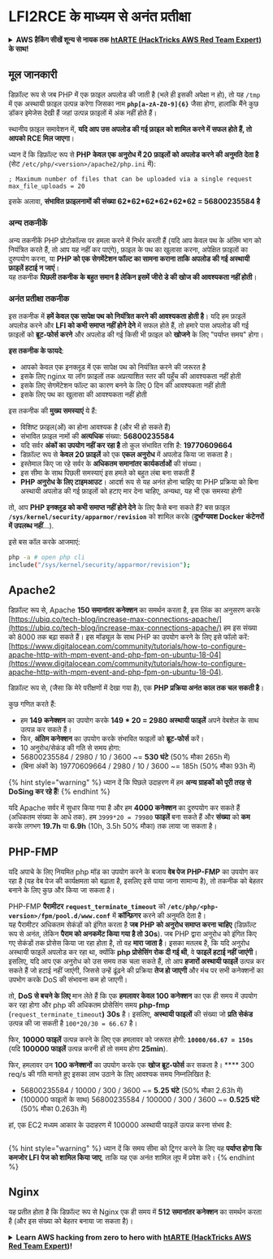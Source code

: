 # LFI2RCE के माध्यम से अनंत प्रतीक्षा

<details>

<summary><strong>AWS हैकिंग सीखें शून्य से नायक तक</strong> <a href="https://training.hacktricks.xyz/courses/arte"><strong>htARTE (HackTricks AWS Red Team Expert)</strong></a><strong> के साथ!</strong></summary>

HackTricks का समर्थन करने के अन्य तरीके:

* यदि आप चाहते हैं कि आपकी **कंपनी का विज्ञापन HackTricks में दिखाई दे** या **HackTricks को PDF में डाउनलोड करें**, तो [**सदस्यता योजनाओं**](https://github.com/sponsors/carlospolop) की जाँच करें!
* [**आधिकारिक PEASS & HackTricks स्वैग प्राप्त करें**](https://peass.creator-spring.com)
* [**The PEASS Family**](https://opensea.io/collection/the-peass-family) की खोज करें, हमारा विशेष [**NFTs**](https://opensea.io/collection/the-peass-family) संग्रह
* 💬 [**Discord समूह में शामिल हों**](https://discord.gg/hRep4RUj7f) या [**telegram समूह**](https://t.me/peass) या **Twitter** 🐦 पर मुझे **फॉलो** करें [**@carlospolopm**](https://twitter.com/carlospolopm)**.**
* **अपनी हैकिंग तरकीबें साझा करें, HackTricks** के [**github repos**](https://github.com/carlospolop/hacktricks) और [**HackTricks Cloud**](https://github.com/carlospolop/hacktricks-cloud) में PRs सबमिट करके.

</details>

## मूल जानकारी

डिफ़ॉल्ट रूप से जब PHP में एक फ़ाइल अपलोड की जाती है (भले ही इसकी अपेक्षा न हो), तो यह `/tmp` में एक अस्थायी फ़ाइल उत्पन्न करेगा जिसका नाम **`php[a-zA-Z0-9]{6}`** जैसा होगा, हालांकि मैंने कुछ डॉकर इमेजेस देखी हैं जहां उत्पन्न फ़ाइलों में अंक नहीं होते हैं।

स्थानीय फ़ाइल समावेशन में, **यदि आप उस अपलोड की गई फ़ाइल को शामिल करने में सफल होते हैं, तो आपको RCE मिल जाएगा**।

ध्यान दें कि डिफ़ॉल्ट रूप से **PHP केवल एक अनुरोध में 20 फ़ाइलों को अपलोड करने की अनुमति देता है** (सेट `/etc/php/<version>/apache2/php.ini` में):
```
; Maximum number of files that can be uploaded via a single request
max_file_uploads = 20
```
इसके अलावा, **संभावित फ़ाइलनामों की संख्या 62\*62\*62\*62\*62\*62 = 56800235584 है**

### अन्य तकनीकें

अन्य तकनीकें PHP प्रोटोकॉल्स पर हमला करने में निर्भर करती हैं (यदि आप केवल पथ के अंतिम भाग को नियंत्रित करते हैं, तो आप यह नहीं कर पाएंगे), फ़ाइल के पथ का खुलासा करना, अपेक्षित फ़ाइलों का दुरुपयोग करना, या **PHP को एक सेगमेंटेशन फॉल्ट का सामना कराना ताकि अपलोड की गई अस्थायी फ़ाइलें हटाई न जाएं**।\
यह तकनीक **पिछली तकनीक के बहुत समान है लेकिन इसमें जीरो डे की खोज की आवश्यकता नहीं होती**।

### अनंत प्रतीक्षा तकनीक

इस तकनीक में **हमें केवल एक सापेक्ष पथ को नियंत्रित करने की आवश्यकता होती है**। यदि हम फ़ाइलें अपलोड करने और **LFI को कभी समाप्त नहीं होने देने** में सफल होते हैं, तो हमारे पास अपलोड की गई फ़ाइलों को **ब्रूट-फोर्स करने** और अपलोड की गई किसी भी फ़ाइल को **खोजने** के लिए "पर्याप्त समय" होगा।

**इस तकनीक के फायदे**:

* आपको केवल एक इनक्लूड में एक सापेक्ष पथ को नियंत्रित करने की जरूरत है
* इसके लिए nginx या लॉग फ़ाइलों तक अप्रत्याशित स्तर की पहुँच की आवश्यकता नहीं होती
* इसके लिए सेगमेंटेशन फॉल्ट का कारण बनने के लिए 0 दिन की आवश्यकता नहीं होती
* इसके लिए पथ का खुलासा की आवश्यकता नहीं होती

इस तकनीक की **मुख्य समस्याएं** ये हैं:

* विशिष्ट फ़ाइल(ओं) का होना आवश्यक है (और भी हो सकते हैं)
* संभावित फ़ाइल नामों की **अत्यधिक** संख्या: **56800235584**
* यदि सर्वर **अंकों का उपयोग नहीं कर रहा है** तो कुल संभावित राशि है: **19770609664**
* डिफ़ॉल्ट रूप से **केवल 20 फ़ाइलें** को एक **एकल अनुरोध** में अपलोड किया जा सकता है।
* इस्तेमाल किए जा रहे सर्वर के **अधिकतम समानांतर कार्यकर्ताओं** की संख्या।
* इस सीमा के साथ पिछली समस्याएं इस हमले को बहुत लंबा बना सकती हैं
* **PHP अनुरोध के लिए टाइमआउट**। आदर्श रूप से यह अनंत होना चाहिए या PHP प्रक्रिया को बिना अस्थायी अपलोड की गई फ़ाइलों को हटाए मार देना चाहिए, अन्यथा, यह भी एक समस्या होगी

तो, आप **PHP इनक्लूड को कभी समाप्त नहीं होने देने** के लिए कैसे बना सकते हैं? बस फ़ाइल **`/sys/kernel/security/apparmor/revision`** को शामिल करके (**दुर्भाग्यवश Docker कंटेनरों में उपलब्ध नहीं**...).

इसे बस कॉल करके आजमाएं:
```bash
php -a # open php cli
include("/sys/kernel/security/apparmor/revision");
```
## Apache2

डिफ़ॉल्ट रूप से, Apache **150 समानांतर कनेक्शन** का समर्थन करता है, इस लिंक का अनुसरण करके [https://ubiq.co/tech-blog/increase-max-connections-apache/](https://ubiq.co/tech-blog/increase-max-connections-apache/) हम इस संख्या को 8000 तक बढ़ा सकते हैं। इस मॉड्यूल के साथ PHP का उपयोग करने के लिए इसे फॉलो करें: [https://www.digitalocean.com/community/tutorials/how-to-configure-apache-http-with-mpm-event-and-php-fpm-on-ubuntu-18-04](https://www.digitalocean.com/community/tutorials/how-to-configure-apache-http-with-mpm-event-and-php-fpm-on-ubuntu-18-04).

डिफ़ॉल्ट रूप से, (जैसा कि मेरे परीक्षणों में देखा गया है), एक **PHP प्रक्रिया अनंत काल तक चल सकती है**।

कुछ गणित करते हैं:

* हम **149 कनेक्शन** का उपयोग करके **149 \* 20 = 2980 अस्थायी फाइलें** अपने वेबशेल के साथ उत्पन्न कर सकते हैं।
* फिर, **अंतिम कनेक्शन** का उपयोग करके संभावित फाइलों को **ब्रूट-फोर्स** करें।
* 10 अनुरोध/सेकंड की गति से समय होगा:
* 56800235584 / 2980 / 10 / 3600 \~= **530 घंटे** (50% मौका 265h में)
* (बिना अंकों के) 19770609664 / 2980 / 10 / 3600 \~= 185h (50% मौका 93h में)

{% hint style="warning" %}
ध्यान दें कि पिछले उदाहरण में हम **अन्य ग्राहकों को पूरी तरह से DoSing कर रहे हैं**!
{% endhint %}

यदि Apache सर्वर में सुधार किया गया है और हम **4000 कनेक्शन** का दुरुपयोग कर सकते हैं (अधिकतम संख्या के आधे तक). हम `3999*20 = 79980` **फाइलें** बना सकते हैं और **संख्या** को **कम** करके लगभग **19.7h** या **6.9h** (10h, 3.5h 50% मौका) तक लाया जा सकता है।

## PHP-FMP

यदि अपाचे के लिए नियमित php मॉड का उपयोग करने के बजाय **वेब पेज** **PHP-FMP** का उपयोग कर रहा है (यह वेब पेज की कार्यक्षमता को बढ़ाता है, इसलिए इसे पाया जाना सामान्य है), तो तकनीक को बेहतर बनाने के लिए कुछ और किया जा सकता है।

PHP-FMP **पैरामीटर** **`request_terminate_timeout`** को **`/etc/php/<php-version>/fpm/pool.d/www.conf`** में **कॉन्फ़िगर** करने की अनुमति देता है।\
यह पैरामीटर अधिकतम सेकंडों को इंगित करता है **जब** **PHP को अनुरोध समाप्त करना चाहिए** (डिफ़ॉल्ट रूप से अनंत, लेकिन **पैराम को अनकमेंट किया गया है तो 30s**). जब PHP द्वारा अनुरोध को इंगित किए गए सेकंडों तक प्रोसेस किया जा रहा होता है, तो वह **मारा जाता है**। इसका मतलब है, कि यदि अनुरोध अस्थायी फाइलें अपलोड कर रहा था, क्योंकि **php प्रोसेसिंग रोक दी गई थी**, वे **फाइलें हटाई नहीं जाएंगी**। इसलिए, यदि आप एक अनुरोध को उस समय तक चला सकते हैं, तो आप **हजारों अस्थायी फाइलें** उत्पन्न कर सकते हैं जो हटाई नहीं जाएंगी, जिससे उन्हें ढूंढने की प्रक्रिया **तेज हो जाएगी** और मंच पर सभी कनेक्शनों का उपभोग करके DoS की संभावना कम हो जाएगी।

तो, **DoS से बचने के लिए** मान लेते हैं कि एक **हमलावर केवल 100 कनेक्शन** का एक ही समय में उपयोग कर रहा होगा और php की अधिकतम प्रोसेसिंग समय **php-fmp** (`request_terminate_timeout`**)** **30s** है। इसलिए, **अस्थायी फाइलों** की संख्या जो **प्रति सेकंड** उत्पन्न की जा सकती है `100*20/30 = 66.67` है।

फिर, **10000 फाइलें** उत्पन्न करने के लिए एक हमलावर को जरूरत होगी: **`10000/66.67 = 150s`** (यदि **100000 फाइलें** उत्पन्न करनी हों तो समय होगा **25min**).

फिर, हमलावर उन **100 कनेक्शनों** का उपयोग करके एक **खोज ब्रूट-फोर्स** कर सकता है। \*\*\*\* 300 req/s की गति मानते हुए इसका लाभ उठाने के लिए आवश्यक समय निम्नलिखित है:

* 56800235584 / 10000 / 300 / 3600 \~= **5.25 घंटे** (50% मौका 2.63h में)
* (100000 फाइलों के साथ) 56800235584 / 100000 / 300 / 3600 \~= **0.525 घंटे** (50% मौका 0.263h में)

हां, एक EC2 मध्यम आकार के उदाहरण में 100000 अस्थायी फाइलें उत्पन्न करना संभव है:

<figure><img src="../../.gitbook/assets/image (3) (1) (1) (3).png" alt=""><figcaption></figcaption></figure>

{% hint style="warning" %}
ध्यान दें कि समय सीमा को ट्रिगर करने के लिए यह **पर्याप्त होगा कि कमजोर LFI पेज को शामिल किया जाए**, ताकि यह एक अनंत शामिल लूप में प्रवेश करे।
{% endhint %}

## Nginx

यह प्रतीत होता है कि डिफ़ॉल्ट रूप से Nginx एक ही समय में **512 समानांतर कनेक्शन** का समर्थन करता है (और इस संख्या को बेहतर बनाया जा सकता है)।

<details>

<summary><strong>Learn AWS hacking from zero to hero with</strong> <a href="https://training.hacktricks.xyz/courses/arte"><strong>htARTE (HackTricks AWS Red Team Expert)</strong></a><strong>!</strong></summary>

HackTricks का समर्थन करने के अन्य तरीके:

* यदि आप चाहते हैं कि आपकी **कंपनी का विज्ञापन HackTricks में दिखाई दे** या **HackTricks को PDF में डाउनलोड करें** तो [**सब्सक्रिप्शन प्लान्स**](https://github.com/sponsors/carlospolop) देखें!
* [**आधिकारिक PEASS & HackTricks स्वैग**](https://peass.creator-spring.com) प्राप्त करें
* [**The PEASS Family**](https://opensea.io/collection/the-peass-family) की खोज करें, हमारा संग्रह विशेष [**NFTs**](https://opensea.io/collection/the-peass-family)
* 💬 [**Discord group**](https://discord.gg/hRep4RUj7f) या [**telegram group**](https://t.me/peass) में **शामिल हों** या **Twitter** पर मुझे **फॉलो** करें 🐦 [**@carlospolopm**](https://twitter.com/carlospolopm)**.**
* **HackTricks** के [**github repos**](https://github.com/carlospolop/hacktricks) और [**HackTricks Cloud**](https://github.com/carlospolop/hacktricks-cloud) में PRs सबमिट करके अपनी हैकिंग ट्रिक्स साझा करें।

</details>
